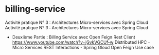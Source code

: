# billing-service
Activité pratique N° 3 : Architectures Micro-services avec Spring Cloud
Activité pratique N° 3 : Architectures Micro-services avec Spring Cloud
- Deuxième Partie : Billing Service avec Open Feign Rest Client
     https://www.youtube.com/watch?v=jGvkVGCUf-w
     Distributed HPC - Micro Services REST Interactions - Spring Gloud Open Feign Use case
